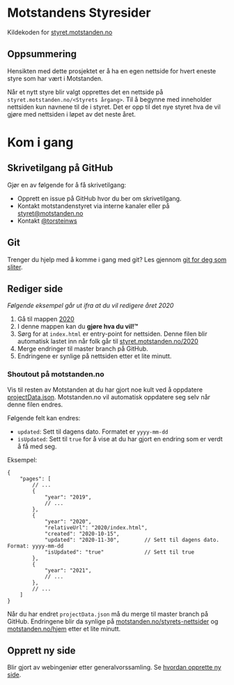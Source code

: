 # Motstandens Styresider
Kildekoden for [styret.motstanden.no](https://styret.motstanden.no)

## Oppsummering
Hensikten med dette prosjektet er å ha en egen nettside for hvert eneste styre som har vært i Motstanden. 

Når et nytt styre blir valgt opprettes det en nettside på `styret.motstanden.no/<Styrets årgang>`.
Til å begynne med inneholder nettsiden kun navnene til de i styret. Det er opp til det nye styret hva de vil gjøre med nettsiden i løpet av det neste året. 

# Kom i gang

## Skrivetilgang på GitHub
Gjør en av følgende for å få skrivetilgang:
- Opprett en issue på GitHub hvor du ber om skrivetilgang.
- Kontakt motstandenstyret via interne kanaler eller på [styret@motstanden.no](mailto:styret@motstanden.no)
- Kontakt [@torsteinws](https://github.com/Torsteinws) 

## Git
Trenger du hjelp med å komme i gang med git? Les gjennom [git for deg som sliter](git-for-deg-som-sliter.md).

## Rediger side
*Følgende eksempel går ut ifra at du vil redigere året 2020*

1. Gå til mappen [2020](/2020)
2. I denne mappen kan du **gjøre hva du vil!™**  
3. Sørg for at `index.html` er entry-point for nettsiden. Denne filen blir automatisk lastet inn når folk går til [styret.motstanden.no/2020](https://styret.motstanden.no/2020) 
4. Merge endringer til master branch på GitHub.
5. Endringene er synlige på nettsiden etter et lite minutt.

### Shoutout på motstanden.no
Vis til resten av Motstanden at du har gjort noe kult ved å oppdatere [projectData.json](/projectData.json). Motstanden.no vil automatisk oppdatere seg selv når denne filen endres.

Følgende felt kan endres:
- `updated`: Sett til dagens dato. Formatet er `yyyy-mm-dd`
- `isUpdated`: Sett til `true` for å vise at du har gjort en endring som er verdt å få med seg.

Eksempel:
```jsonc
{
    "pages": [
        // ... 
        {
            "year": "2019",
            // ... 
        },
        {
            "year": "2020",
            "relativeUrl": "2020/index.html",
            "created": "2020-10-15",
            "updated": "2020-11-30",        // Sett til dagens dato. Format: yyyy-mm-dd
            "isUpdated": "true"             // Sett til true 
        },
        {
            "year": "2021",
            // ...
        },
        // ...
    ]
}
```

Når du har endret `projectData.json` må du merge til master branch på GitHub. Endringene blir da synlige på [motstanden.no/styrets-nettsider](https://motstanden.no/styrets-nettsider) og [motstanden.no/hjem](https://motstanden.no/hjem) etter et lite minutt.

## Opprett ny side
Blir gjort av webingeniør etter generalvorssamling. 
Se [hvordan opprette ny side](opprett-ny-side.md).
